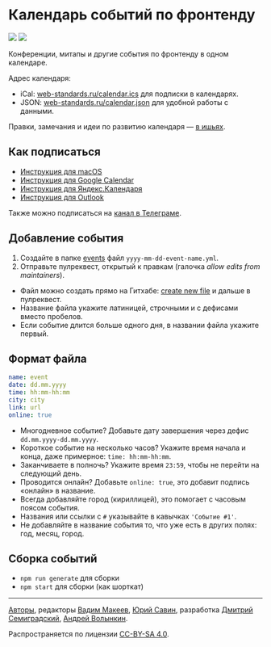 # Календарь событий по фронтенду
[![](https://github.com/web-standards-ru/calendar/workflows/Lint/badge.svg)](https://github.com/web-standards-ru/calendar/actions?query=workflow%3ALint)
[![](https://github.com/web-standards-ru/calendar/workflows/Deploy/badge.svg)](https://github.com/web-standards-ru/calendar/actions?query=workflow%3ADeploy)

Конференции, митапы и другие события по фронтенду в одном календаре.

Адрес календаря:

- iCal: [web-standards.ru/calendar.ics](https://web-standards.ru/calendar.ics) для подписки в календарях.
- JSON: [web-standards.ru/calendar.json](https://web-standards.ru/calendar.json) для удобной работы с данными.

Правки, замечания и идеи по развитию календаря — [в ишьях](https://github.com/web-standards-ru/calendar/issues).

## Как подписаться

- [Инструкция для macOS](https://support.apple.com/ru-ru/HT202361)
- [Инструкция для Google Calendar](https://support.google.com/calendar/answer/37100)
- [Инструкция для Яндекс.Календаря](https://yandex.ru/support/calendar/common/create.html?lang=ru#subscribe)
- [Инструкция для Outlook](https://support.office.com/ru-ru/article/%D0%98%D0%BC%D0%BF%D0%BE%D1%80%D1%82-%D0%BA%D0%B0%D0%BB%D0%B5%D0%BD%D0%B4%D0%B0%D1%80%D1%8F-%D0%B8%D0%BB%D0%B8-%D0%BF%D0%BE%D0%B4%D0%BF%D0%B8%D1%81%D0%BA%D0%B0-%D0%BD%D0%B0-%D0%BD%D0%B5%D0%B3%D0%BE-%D0%B2-Outlook-com-%D0%B8%D0%BB%D0%B8-Outlook-%D0%B2-%D0%98%D0%BD%D1%82%D0%B5%D1%80%D0%BD%D0%B5%D1%82%D0%B5-cff1429c-5af6-41ec-a5b4-74f2c278e98c?omkt=ru-RU&ui=ru-RU&rs=ru-RU&ad=RU)

Также можно подписаться на [канал в Телеграме](https://t.me/webstandards_events).

## Добавление события

1. Создайте в папке [events](https://github.com/web-standards-ru/calendar/tree/master/events) файл `yyyy-mm-dd-event-name.yml`.
2. Отправьте пулреквест, открытый к правкам (галочка _allow edits from maintainers_).

- Файл можно создать прямо на Гитхабе: [create new file](https://github.com/web-standards-ru/calendar/new/master/events) и дальше в пулреквест.
- Название файла укажите латиницей, строчными и с дефисами вместо пробелов.
- Если событие длится больше одного дня, в названии файла укажите первый.

## Формат файла

```yml
name: event
date: dd.mm.yyyy
time: hh:mm-hh:mm
city: city
link: url
online: true
```

- Многодневное событие? Добавьте дату завершения через дефис `dd.mm.yyyy-dd.mm.yyyy`.
- Короткое событие на несколько часов? Укажите время начала и конца, даже примерное: `time: hh:mm-hh:mm`.
- Заканчиваете в полночь? Укажите время `23:59`, чтобы не перейти на следующий день.
- Проводится онлайн? Добавьте `online: true`, это добавит подпись «онлайн» в название.
- Всегда добавляйте город (кириллицей), это помогает с часовым поясом события.
- Названия или ссылки с `#` указывайте в кавычках `'Событие #1'`.
- Не добавляйте в название события то, что уже есть в других полях: год, месяц, город.

## Сборка событий

- `npm run generate` для сборки
- `npm start` для сборки (как шорткат)

---
[Авторы](https://github.com/web-standards-ru/calendar/graphs/contributors),
редакторы
[Вадим Макеев](https://github.com/pepelsbey),
[Юрий Савин](https://github.com/baitun),
разработка
[Дмитрий Семиградский](https://github.com/Semigradsky),
[Андрей Волынкин](https://github.com/Avol-V).

Распространяется по лицензии [CC-BY-SA 4.0](https://creativecommons.org/licenses/by-sa/4.0/deed.ru).
